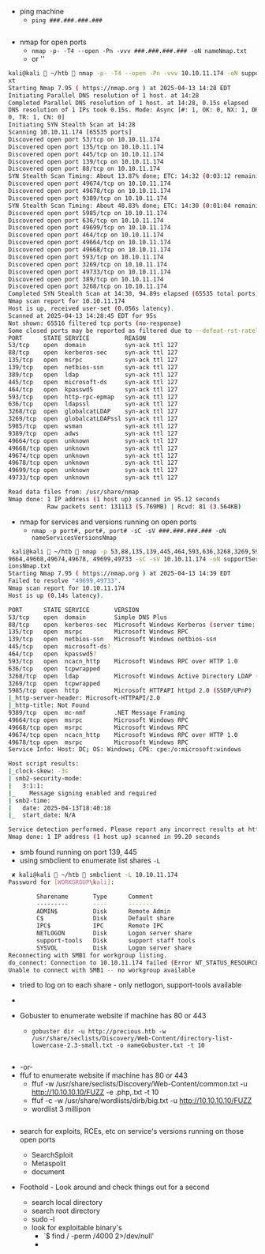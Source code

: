 - ping machine
	- `ping ###.###.###.###`
```bash


```
- nmap for open ports
	- `nmap -p- -T4 --open -Pn -vvv ###.###.###.### -oN nameNmap.txt`
	- or ''
```bash
kali@kali  ~/htb  nmap -p- -T4 --open -Pn -vvv 10.10.11.174 -oN supportNmap.t
xt                                                                              
Starting Nmap 7.95 ( https://nmap.org ) at 2025-04-13 14:28 EDT                 
Initiating Parallel DNS resolution of 1 host. at 14:28                          
Completed Parallel DNS resolution of 1 host. at 14:28, 0.15s elapsed            
DNS resolution of 1 IPs took 0.15s. Mode: Async [#: 1, OK: 0, NX: 1, DR: 0, SF: 
0, TR: 1, CN: 0]                                                                
Initiating SYN Stealth Scan at 14:28                                            
Scanning 10.10.11.174 [65535 ports]                                             
Discovered open port 53/tcp on 10.10.11.174                                     
Discovered open port 135/tcp on 10.10.11.174                                    
Discovered open port 445/tcp on 10.10.11.174                                    
Discovered open port 139/tcp on 10.10.11.174                                    
Discovered open port 88/tcp on 10.10.11.174                                     
SYN Stealth Scan Timing: About 13.87% done; ETC: 14:32 (0:03:12 remaining)      
Discovered open port 49674/tcp on 10.10.11.174                                  
Discovered open port 49678/tcp on 10.10.11.174                                  
Discovered open port 9389/tcp on 10.10.11.174                                   
SYN Stealth Scan Timing: About 48.83% done; ETC: 14:30 (0:01:04 remaining)      
Discovered open port 5985/tcp on 10.10.11.174                                   
Discovered open port 636/tcp on 10.10.11.174                                    
Discovered open port 49699/tcp on 10.10.11.174                                  
Discovered open port 464/tcp on 10.10.11.174                                    
Discovered open port 49664/tcp on 10.10.11.174                                  
Discovered open port 49668/tcp on 10.10.11.174                                  
Discovered open port 593/tcp on 10.10.11.174                                    
Discovered open port 3269/tcp on 10.10.11.174                                   
Discovered open port 49733/tcp on 10.10.11.174                                  
Discovered open port 389/tcp on 10.10.11.174                                    
Discovered open port 3268/tcp on 10.10.11.174                                   
Completed SYN Stealth Scan at 14:30, 94.89s elapsed (65535 total ports)         
Nmap scan report for 10.10.11.174                                               
Host is up, received user-set (0.056s latency).                                 
Scanned at 2025-04-13 14:28:45 EDT for 95s                                      
Not shown: 65516 filtered tcp ports (no-response)  
Some closed ports may be reported as filtered due to --defeat-rst-ratelimit
PORT      STATE SERVICE          REASON
53/tcp    open  domain           syn-ack ttl 127
88/tcp    open  kerberos-sec     syn-ack ttl 127
135/tcp   open  msrpc            syn-ack ttl 127
139/tcp   open  netbios-ssn      syn-ack ttl 127
389/tcp   open  ldap             syn-ack ttl 127
445/tcp   open  microsoft-ds     syn-ack ttl 127
464/tcp   open  kpasswd5         syn-ack ttl 127
593/tcp   open  http-rpc-epmap   syn-ack ttl 127
636/tcp   open  ldapssl          syn-ack ttl 127
3268/tcp  open  globalcatLDAP    syn-ack ttl 127
3269/tcp  open  globalcatLDAPssl syn-ack ttl 127
5985/tcp  open  wsman            syn-ack ttl 127
9389/tcp  open  adws             syn-ack ttl 127
49664/tcp open  unknown          syn-ack ttl 127
49668/tcp open  unknown          syn-ack ttl 127
49674/tcp open  unknown          syn-ack ttl 127
49678/tcp open  unknown          syn-ack ttl 127
49699/tcp open  unknown          syn-ack ttl 127
49733/tcp open  unknown          syn-ack ttl 127

Read data files from: /usr/share/nmap
Nmap done: 1 IP address (1 host up) scanned in 95.12 seconds
           Raw packets sent: 131113 (5.769MB) | Rcvd: 81 (3.564KB)
```

- nmap for services and versions running on open ports
	- `nmap -p port#, port#, port# -sC -sV ###.###.###.### -oN nameServicesVersionsNmap` 
```bash
 kali@kali  ~/htb  nmap -p 53,88,135,139,445,464,593,636,3268,3269,5985,9389,4
9664,49668,49674,49678, 49699,49733 -sC -sV 10.10.11.174 -oN supportServicesVers
ionsNmap.txt
Starting Nmap 7.95 ( https://nmap.org ) at 2025-04-13 14:39 EDT
Failed to resolve "49699,49733".
Nmap scan report for 10.10.11.174
Host is up (0.14s latency).

PORT      STATE SERVICE       VERSION
53/tcp    open  domain        Simple DNS Plus
88/tcp    open  kerberos-sec  Microsoft Windows Kerberos (server time: 2025-04-13 18:39:25Z)
135/tcp   open  msrpc         Microsoft Windows RPC
139/tcp   open  netbios-ssn   Microsoft Windows netbios-ssn
445/tcp   open  microsoft-ds?
464/tcp   open  kpasswd5?
593/tcp   open  ncacn_http    Microsoft Windows RPC over HTTP 1.0
636/tcp   open  tcpwrapped
3268/tcp  open  ldap          Microsoft Windows Active Directory LDAP (Domain: support.htb0., Site: Default-First-Site-Name)
3269/tcp  open  tcpwrapped
5985/tcp  open  http          Microsoft HTTPAPI httpd 2.0 (SSDP/UPnP)
|_http-server-header: Microsoft-HTTPAPI/2.0
|_http-title: Not Found
9389/tcp  open  mc-nmf        .NET Message Framing
49664/tcp open  msrpc         Microsoft Windows RPC
49668/tcp open  msrpc         Microsoft Windows RPC
49674/tcp open  ncacn_http    Microsoft Windows RPC over HTTP 1.0
49678/tcp open  msrpc         Microsoft Windows RPC
Service Info: Host: DC; OS: Windows; CPE: cpe:/o:microsoft:windows

Host script results:
|_clock-skew: -3s
| smb2-security-mode: 
|   3:1:1: 
|_    Message signing enabled and required
| smb2-time: 
|   date: 2025-04-13T18:40:18
|_  start_date: N/A

Service detection performed. Please report any incorrect results at https://nmap.org/submit/ .
Nmap done: 1 IP address (1 host up) scanned in 99.20 seconds

```

- smb found running on port 139, 445
- using smbclient to enumerate list shares `-L` 
```bash
 ✘ kali@kali  ~/htb  smbclient -L 10.10.11.174
Password for [WORKGROUP\kali]:

        Sharename       Type      Comment
        ---------       ----      -------
        ADMIN$          Disk      Remote Admin
        C$              Disk      Default share
        IPC$            IPC       Remote IPC
        NETLOGON        Disk      Logon server share 
        support-tools   Disk      support staff tools
        SYSVOL          Disk      Logon server share 
Reconnecting with SMB1 for workgroup listing.
do_connect: Connection to 10.10.11.174 failed (Error NT_STATUS_RESOURCE_NAME_NOT_FOUND)
Unable to connect with SMB1 -- no workgroup available
```
- tried to log on to each share - only netlogon, support-tools available 
- 



- Gobuster to enumerate website if machine has 80 or 443
	- `gobuster dir -u http://precious.htb -w /usr/share/seclists/Discovery/Web-Content/directory-list-lowercase-2.3-small.txt -o nameGobuster.txt -t 10`
```bash

```
- -or-
- ffuf to enumerate website if machine has 80 or 443
	- ffuf -w /usr/share/seclists/Discovery/Web-Content/common.txt -u http://10.10.10.10/FUZZ -e .php,.txt -t 10
	- ffuf -c -w /usr/share/wordlists/dirb/big.txt -u http://10.10.10.10/FUZZ
	- wordlist 3 millipon
```bash

```

- search for exploits, RCEs, etc on service's versions running on those open ports
	- SearchSploit
	- Metaspolit
	- document

- Foothold - Look around and check things out for a second
	- search local directory
	- search root directory
	- sudo -l
	- look for exploitable binary's
		- `$ find / -perm /4000 2>/dev/null'
		- 


